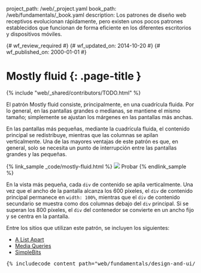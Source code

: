 project_path: /web/_project.yaml
book_path: /web/fundamentals/_book.yaml
description: Los patrones de diseño web receptivos evolucionan rápidamente, pero existen unos pocos patrones establecidos que funcionan de forma eficiente en los diferentes escritorios y dispositivos móviles.

{# wf_review_required #}
{# wf_updated_on: 2014-10-20 #}
{# wf_published_on: 2000-01-01 #}

# Mostly fluid {: .page-title }

{% include "web/_shared/contributors/TODO.html" %}



El patrón Mostly fluid consiste, principalmente, en una cuadrícula fluida.  Por lo general, en las pantallas grandes o medianas, se mantiene el mismo tamaño; simplemente se ajustan los márgenes en las pantallas más anchas.

En las pantallas más pequeñas, mediante la cuadrícula fluida, el contenido principal se redistribuye,
mientras que las columnas se apilan verticalmente.  Una de las mayores ventajas de este patrón es
que, en general, solo se necesita un punto de interrupción entre las pantallas grandes y las
pequeñas.

{% link_sample _code/mostly-fluid.html %}
  <img src="imgs/mostly-fluid.svg">
  Probar
{% endlink_sample %}

En la vista más pequeña, cada `div` de contenido se apila verticalmente.  Una vez que el ancho de la pantalla
alcanza los 600 píxeles, el `div` de contenido principal permanece en `width: 100%`, mientras que el
 `div` de contenido secundario se muestra como dos columnas debajo del `div` principal.  Si se superan los
800 píxeles, el `div` del contenedor se convierte en un ancho fijo y se centra en la pantalla.

Entre los sitios que utilizan este patrón, se incluyen los siguientes:

 * [A List Apart](http://mediaqueri.es/ala/)
 * [Media Queries](http://mediaqueri.es/)
 * [SimpleBits](http://simplebits.com/)


<pre class="prettyprint">
{% includecode content_path="web/fundamentals/design-and-ui/responsive/patterns/_code/mostly-fluid.html" region_tag="mfluid" lang=css %}
</pre>



